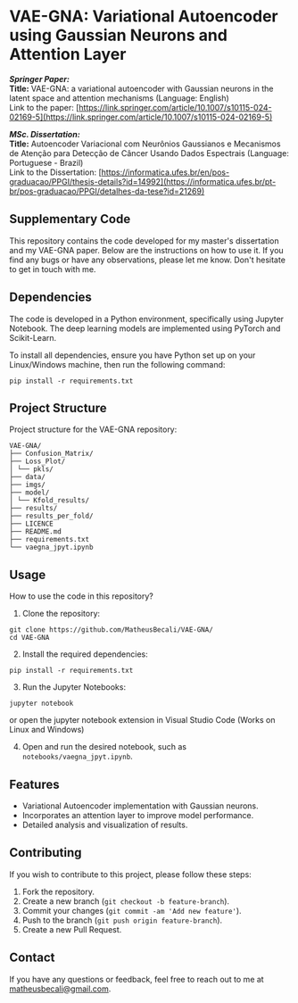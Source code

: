 # VAE-GNA: Variational Autoencoder using Gaussian Neurons and Attention Layer

_**Springer Paper:**_ \
**Title:** VAE-GNA: a variational autoencoder with Gaussian neurons in the latent space and attention mechanisms (Language: English) \
Link to the paper: [https://link.springer.com/article/10.1007/s10115-024-02169-5](https://link.springer.com/article/10.1007/s10115-024-02169-5)

_**MSc. Dissertation:**_ \
**Title:** Autoencoder Variacional com Neurônios Gaussianos e Mecanismos de Atenção para Detecção de Câncer Usando Dados Espectrais (Language: Portuguese - Brazil) \
Link to the Dissertation: [https://informatica.ufes.br/en/pos-graduacao/PPGI/thesis-details?id=14992](https://informatica.ufes.br/pt-br/pos-graduacao/PPGI/detalhes-da-tese?id=21269)

## Supplementary Code

This repository contains the code developed for my master's dissertation and my VAE-GNA paper. Below are the instructions on how to use it. If you find any bugs or have any observations, please let me know. Don't hesitate to get in touch with me.

## Dependencies

The code is developed in a Python environment, specifically using Jupyter Notebook. The deep learning models are implemented using PyTorch and Scikit-Learn.

To install all dependencies, ensure you have Python set up on your Linux/Windows machine, then run the following command:

```
pip install -r requirements.txt
```

## Project Structure

Project structure for the VAE-GNA repository:

```
VAE-GNA/
├── Confusion_Matrix/
├── Loss_Plot/
│ └── pkls/
├── data/
├── imgs/
├── model/
│ └── Kfold_results/
├── results/
├── results_per_fold/
├── LICENCE
├── README.md
├── requirements.txt
└── vaegna_jpyt.ipynb
```

## Usage

How to use the code in this repository?

1. Clone the repository:

```
git clone https://github.com/MatheusBecali/VAE-GNA/
cd VAE-GNA
```

2. Install the required dependencies:

```
pip install -r requirements.txt
```

3. Run the Jupyter Notebooks:

```
jupyter notebook
```
or open the jupyter notebook extension in Visual Studio Code (Works on Linux and Windows)

4. Open and run the desired notebook, such as `notebooks/vaegna_jpyt.ipynb`.

## Features

- Variational Autoencoder implementation with Gaussian neurons.
- Incorporates an attention layer to improve model performance.
- Detailed analysis and visualization of results.

## Contributing

If you wish to contribute to this project, please follow these steps:

1. Fork the repository.
2. Create a new branch (`git checkout -b feature-branch`).
3. Commit your changes (`git commit -am 'Add new feature'`).
4. Push to the branch (`git push origin feature-branch`).
5. Create a new Pull Request.

## Contact

If you have any questions or feedback, feel free to reach out to me at [matheusbecali@gmail.com](matheusbecali@gmail.com).

